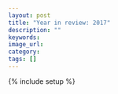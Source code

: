 ```yaml
---
layout: post
title: "Year in review: 2017"
description: ""
keywords: 
image_url: 
category: 
tags: []
---
```

{% include setup %}
